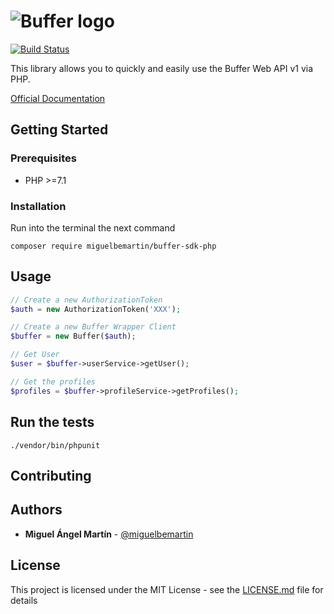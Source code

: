 # ![Buffer logo](https://buffer.com/images/buffer-logo.svg)

[![Build Status](https://travis-ci.org/miguelbemartin/buffer-sdk-php.svg?branch=master)](https://travis-ci.org/miguelbemartin/buffer-sdk-php)

This library allows you to quickly and easily use the Buffer Web API v1 via PHP.

[Official Documentation](https://buffer.com/developers)


## Getting Started

### Prerequisites
- PHP >=7.1

### Installation
Run into the terminal the next command

```
composer require miguelbemartin/buffer-sdk-php
```

## Usage

```php
// Create a new AuthorizationToken
$auth = new AuthorizationToken('XXX');

// Create a new Buffer Wrapper Client
$buffer = new Buffer($auth);

// Get User
$user = $buffer->userService->getUser();

// Get the profiles
$profiles = $buffer->profileService->getProfiles();
```

## Run the tests

```
./vendor/bin/phpunit
```

## Contributing

## Authors
* **Miguel Ángel Martín** - [@miguelbemartin](https://twitter.com/miguelbemartin)

## License
This project is licensed under the MIT License - see the [LICENSE.md](LICENSE.md) file for details
